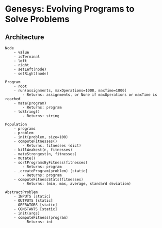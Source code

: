 # Genesys: Evolving Programs to Solve Problems

## Architecture

	Node
		- value
		- isTerminal
		- left
		- right
		- setLeft(node)
		- setRight(node)

	Program
		- root
		- run(assignments, maxOperations=1000, maxTime=1000)
			- Returns: assignments, or None if maxOperations or maxTime is reached
		- mate(program)
			- Returns: program
		- toString()
			- Returns: string

	Population
		- programs
		- problem
		- init(problem, size=100)
		- computeFitnesses()
			- Returns: fitnesses (dict)
		- killWeakest(n, fitnesses)
		- mateStrongest(n, fitnesses)
		- mutate()
		- sortProgramsByFitness(fitnesses)
			- Returns: program
		- _createProgram(problem) [static]
			- Returns: program
		- computeFitnessStats(fitnesses)
			- Returns: (min, max, average, standard deviation)

	AbstractProblem
		- INPUTS [static]
		- OUTPUTS [static]
		- OPERATORS [static]
		- CONSTANTS [static]
		- init(args)
		- computeFitness(program)
			- Returns: int

